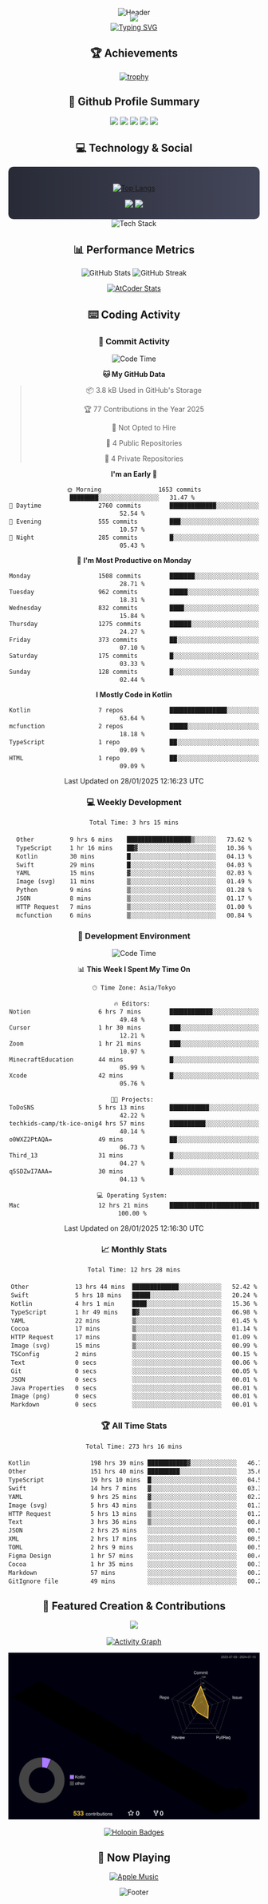 <div align="center">
  
![Header](https://capsule-render.vercel.app/api?type=waving&color=gradient&customColorList=12&height=300&section=header&text=Welcome%20to%20Batapii's%20Universe&fontSize=50&animation=fadeIn&fontAlignY=40&desc=Android%20Developer%20|%20Kotlin%20LOVE%20)

<div style="margin-top: -20px;">
  <img src="https://readme-typing-svg.herokuapp.com/?lines=Crafting+Android+Experiences;Building+Tomorrow's+Apps+Today;Always+Learning,+Always+Growing&font=Fira%20Code&center=true&width=440&height=45&color=f75c7e&vCenter=true&size=22&pause=1000">
</div>

<a href="https://git.io/typing-svg">
  <img src="https://readme-typing-svg.demolab.com?font=Fira+Code&weight=600&size=28&duration=4000&pause=1000&center=true&vCenter=true&width=800&lines=Hey+there!+I'm+Batapii+%F0%9F%91%8B;Android+Developer+from+Japan+%F0%9F%87%AF%F0%9F%87%B5" alt="Typing SVG" />
</a>

## 🏆 Achievements

[![trophy](https://github-profile-trophy.vercel.app/?username=batapii&theme=onestar&no-frame=true&no-bg=true&column=8&rank=SECRET,SSS,SS,S,AAA,AA,A,B,C,?&margin-w=10&margin-h=10)](https://github.com/ryo-ma/github-profile-trophy)

## 🎯 Github Profile Summary

<div align="center">
  <img src="http://github-profile-summary-cards.vercel.app/api/cards/profile-details?username=batapii&theme=radical" />
  <img src="http://github-profile-summary-cards.vercel.app/api/cards/repos-per-language?username=batapii&theme=radical" />
  <img src="http://github-profile-summary-cards.vercel.app/api/cards/most-commit-language?username=batapii&theme=radical" />
  <img src="http://github-profile-summary-cards.vercel.app/api/cards/stats?username=batapii&theme=radical" />
  <img src="http://github-profile-summary-cards.vercel.app/api/cards/productive-time?username=batapii&theme=radical" />
</div>

## 💻 Technology & Social

<div align="center" style="background: linear-gradient(to right, #282A36, #44475A); padding: 20px; border-radius: 10px;">

[![Top Langs](https://github-readme-stats.vercel.app/api/top-langs/?username=batapii
)](https://github.com/anuraghazra/github-readme-stats)

<div style="margin-top: 15px">
<a href="https://github.com/batapii"><img src="https://img.shields.io/github/followers/batapii?style=for-the-badge&logo=github&label=Follow&color=ff6e96&labelColor=282A36"/></a>
<a href="https://twitter.com/batapii3939"><img src="https://img.shields.io/twitter/follow/batapii?style=for-the-badge&logo=twitter&color=1DA1F2&labelColor=282A36&label= Twitter"/></a>
</div>

</div>

<div align="center">
<img src="https://github-readme-tech-stack.vercel.app/api/cards?title=Tech+Stack&align=center&titleAlign=center&fontSize=20&lineHeight=10&lineCount=4&theme=github_dark&width=800&bg=%230D1117&badge=%23161B22&border=%2321262D&titleColor=%2358A6FF&line1=kotlin%2Ckotlin%2C0095D5%3Bandroid%2Candroid%2C00ff00%3Bjetpackcompose%2Cjetpack%2C4285F4%3B&line2=swift%2Cswift%2CFA7343%3Bfirebase%2Cfirebase%2CFFCA28%3Bgithub%2Cgithub%2C181717%3B&line3=typescript%2Ctypescript%2C3178C6%3Bgraphql%2Cgraphql%2CE10098%3Bsupabase%2Csupabase%2C3FCF8E%3B&line4=gradle%2Cgradle%2C02303A%3Bgitkraken%2Cgitkraken%2C179287%3Bpostman%2Cpostman%2CFF6C37%3B" alt="Tech Stack" />
</div>



## 📊 Performance Metrics

<div align="center">

![GitHub Stats](https://github-readme-stats.vercel.app/api?username=batapii&show_icons=true&theme=radical&hide_border=true&bg_color=0D1117)
![GitHub Streak](https://github-readme-streak-stats.herokuapp.com/?user=batapii&theme=radical&hide_border=true&background=0D1117)

[![AtCoder Stats](https://atcoder-readme-stats.vercel.app/stats/batapii3939?theme=dark&show_history=5&width=495)](https://github.com/iwbc-mzk/atcoder-readme-stats)

</div>

## ⌨️ Coding Activity

### 🌟 Commit Activity
<!--START_SECTION:commit-stats-->
![Code Time](http://img.shields.io/badge/Code%20Time-426%20hrs%2045%20mins-blue)

**🐱 My GitHub Data** 

> 📦 3.8 kB Used in GitHub's Storage 
 > 
> 🏆 77 Contributions in the Year 2025
 > 
> 🚫 Not Opted to Hire
 > 
> 📜 4 Public Repositories 
 > 
> 🔑 4 Private Repositories 
 > 
**I'm an Early 🐤** 

```text
🌞 Morning                1653 commits        ████████░░░░░░░░░░░░░░░░░   31.47 % 
🌆 Daytime                2760 commits        █████████████░░░░░░░░░░░░   52.54 % 
🌃 Evening                555 commits         ███░░░░░░░░░░░░░░░░░░░░░░   10.57 % 
🌙 Night                  285 commits         █░░░░░░░░░░░░░░░░░░░░░░░░   05.43 % 
```
📅 **I'm Most Productive on Monday** 

```text
Monday                   1508 commits        ███████░░░░░░░░░░░░░░░░░░   28.71 % 
Tuesday                  962 commits         █████░░░░░░░░░░░░░░░░░░░░   18.31 % 
Wednesday                832 commits         ████░░░░░░░░░░░░░░░░░░░░░   15.84 % 
Thursday                 1275 commits        ██████░░░░░░░░░░░░░░░░░░░   24.27 % 
Friday                   373 commits         ██░░░░░░░░░░░░░░░░░░░░░░░   07.10 % 
Saturday                 175 commits         █░░░░░░░░░░░░░░░░░░░░░░░░   03.33 % 
Sunday                   128 commits         █░░░░░░░░░░░░░░░░░░░░░░░░   02.44 % 
```


**I Mostly Code in Kotlin** 

```text
Kotlin                   7 repos             ████████████████░░░░░░░░░   63.64 % 
mcfunction               2 repos             █████░░░░░░░░░░░░░░░░░░░░   18.18 % 
TypeScript               1 repo              ██░░░░░░░░░░░░░░░░░░░░░░░   09.09 % 
HTML                     1 repo              ██░░░░░░░░░░░░░░░░░░░░░░░   09.09 % 
```




 Last Updated on 28/01/2025 12:16:23 UTC
<!--END_SECTION:commit-stats-->

### 💻 Weekly Development
<!--START_SECTION:wakatime-->

```txt
Total Time: 3 hrs 15 mins

Other          9 hrs 6 mins    ██████████████████▒░░░░░░   73.62 %
TypeScript     1 hr 16 mins    ██▓░░░░░░░░░░░░░░░░░░░░░░   10.36 %
Kotlin         30 mins         █░░░░░░░░░░░░░░░░░░░░░░░░   04.13 %
Swift          29 mins         █░░░░░░░░░░░░░░░░░░░░░░░░   04.03 %
YAML           15 mins         ▓░░░░░░░░░░░░░░░░░░░░░░░░   02.03 %
Image (svg)    11 mins         ▒░░░░░░░░░░░░░░░░░░░░░░░░   01.49 %
Python         9 mins          ▒░░░░░░░░░░░░░░░░░░░░░░░░   01.28 %
JSON           8 mins          ▒░░░░░░░░░░░░░░░░░░░░░░░░   01.17 %
HTTP Request   7 mins          ▒░░░░░░░░░░░░░░░░░░░░░░░░   01.00 %
mcfunction     6 mins          ▒░░░░░░░░░░░░░░░░░░░░░░░░   00.84 %
```

<!--END_SECTION:wakatime-->

### 🔨 Development Environment
<!--START_SECTION:dev-stats-->
![Code Time](http://img.shields.io/badge/Code%20Time-426%20hrs%2045%20mins-blue)

📊 **This Week I Spent My Time On** 

```text
🕑︎ Time Zone: Asia/Tokyo

🔥 Editors: 
Notion                   6 hrs 7 mins        ████████████░░░░░░░░░░░░░   49.48 % 
Cursor                   1 hr 30 mins        ███░░░░░░░░░░░░░░░░░░░░░░   12.21 % 
Zoom                     1 hr 21 mins        ███░░░░░░░░░░░░░░░░░░░░░░   10.97 % 
MinecraftEducation       44 mins             █░░░░░░░░░░░░░░░░░░░░░░░░   05.99 % 
Xcode                    42 mins             █░░░░░░░░░░░░░░░░░░░░░░░░   05.76 % 

🐱‍💻 Projects: 
ToDoSNS                  5 hrs 13 mins       ███████████░░░░░░░░░░░░░░   42.22 % 
techkids-camp/tk-ice-onig4 hrs 57 mins       ██████████░░░░░░░░░░░░░░░   40.14 % 
o0WXZ2PtAQA=             49 mins             ██░░░░░░░░░░░░░░░░░░░░░░░   06.73 % 
Third_13                 31 mins             █░░░░░░░░░░░░░░░░░░░░░░░░   04.27 % 
q5SDZwI7AAA=             30 mins             █░░░░░░░░░░░░░░░░░░░░░░░░   04.13 % 

💻 Operating System: 
Mac                      12 hrs 21 mins      █████████████████████████   100.00 % 
```


 Last Updated on 28/01/2025 12:16:30 UTC
<!--END_SECTION:dev-stats-->

### 📈 Monthly Stats
<!--START_SECTION:wakamonth-->

```txt
Total Time: 12 hrs 28 mins

Other             13 hrs 44 mins  █████████████░░░░░░░░░░░░   52.42 %
Swift             5 hrs 18 mins   █████░░░░░░░░░░░░░░░░░░░░   20.24 %
Kotlin            4 hrs 1 min     ████░░░░░░░░░░░░░░░░░░░░░   15.36 %
TypeScript        1 hr 49 mins    █▓░░░░░░░░░░░░░░░░░░░░░░░   06.98 %
YAML              22 mins         ▒░░░░░░░░░░░░░░░░░░░░░░░░   01.45 %
Cocoa             17 mins         ▒░░░░░░░░░░░░░░░░░░░░░░░░   01.14 %
HTTP Request      17 mins         ▒░░░░░░░░░░░░░░░░░░░░░░░░   01.09 %
Image (svg)       15 mins         ▒░░░░░░░░░░░░░░░░░░░░░░░░   00.99 %
TSConfig          2 mins          ░░░░░░░░░░░░░░░░░░░░░░░░░   00.15 %
Text              0 secs          ░░░░░░░░░░░░░░░░░░░░░░░░░   00.06 %
Git               0 secs          ░░░░░░░░░░░░░░░░░░░░░░░░░   00.05 %
JSON              0 secs          ░░░░░░░░░░░░░░░░░░░░░░░░░   00.01 %
Java Properties   0 secs          ░░░░░░░░░░░░░░░░░░░░░░░░░   00.01 %
Image (png)       0 secs          ░░░░░░░░░░░░░░░░░░░░░░░░░   00.01 %
Markdown          0 secs          ░░░░░░░░░░░░░░░░░░░░░░░░░   00.01 %
```

<!--END_SECTION:wakamonth-->

### 🏆 All Time Stats
<!--START_SECTION:wakaalltime-->

```txt
Total Time: 273 hrs 16 mins

Kotlin                 198 hrs 39 mins ███████████▓░░░░░░░░░░░░░   46.75 %
Other                  151 hrs 40 mins █████████░░░░░░░░░░░░░░░░   35.69 %
TypeScript             19 hrs 10 mins  █░░░░░░░░░░░░░░░░░░░░░░░░   04.51 %
Swift                  14 hrs 7 mins   ▓░░░░░░░░░░░░░░░░░░░░░░░░   03.32 %
YAML                   9 hrs 25 mins   ▓░░░░░░░░░░░░░░░░░░░░░░░░   02.22 %
Image (svg)            5 hrs 43 mins   ▒░░░░░░░░░░░░░░░░░░░░░░░░   01.35 %
HTTP Request           5 hrs 13 mins   ▒░░░░░░░░░░░░░░░░░░░░░░░░   01.23 %
Text                   3 hrs 36 mins   ▒░░░░░░░░░░░░░░░░░░░░░░░░   00.85 %
JSON                   2 hrs 25 mins   ░░░░░░░░░░░░░░░░░░░░░░░░░   00.57 %
XML                    2 hrs 17 mins   ░░░░░░░░░░░░░░░░░░░░░░░░░   00.54 %
TOML                   2 hrs 9 mins    ░░░░░░░░░░░░░░░░░░░░░░░░░   00.51 %
Figma Design           1 hr 57 mins    ░░░░░░░░░░░░░░░░░░░░░░░░░   00.46 %
Cocoa                  1 hr 35 mins    ░░░░░░░░░░░░░░░░░░░░░░░░░   00.37 %
Markdown               57 mins         ░░░░░░░░░░░░░░░░░░░░░░░░░   00.22 %
GitIgnore file         49 mins         ░░░░░░░░░░░░░░░░░░░░░░░░░   00.20 %
```

<!--END_SECTION:wakaalltime-->


## 🌟 Featured Creation & Contributions

<div align="center">
  <a href="https://github.com/batapii/ToDoSNS">
    <img src="https://github-readme-stats.vercel.app/api/pin/?username=batapii&repo=ToDoSNS&theme=radical&hide_border=true&bg_color=0D1117" />
  </a>

[![Activity Graph](https://github-readme-activity-graph.vercel.app/graph?username=batapii&custom_title=Contribution%20Graph&hide_border=true&theme=radical&bg_color=0D1117)](https://github.com/ashutosh00710/github-readme-activity-graph)

![3D Contrib](./profile-3d-contrib/profile-night-rainbow.svg)

[![Holopin Badges](https://holopin.me/batapii)](https://holopin.io/@batapii)

</div>

## 🎵 Now Playing

<div align="center">
  
[![Apple Music](https://music-profile.rayriffy.com/theme/dark.svg?uid=001005.6598667d2ffd4a10a4f429edd0ba24c4.1156)](https://github.com/rayriffy/apple-music-github-profile)

</div>

![Footer](https://capsule-render.vercel.app/api?type=waving&color=gradient&customColorList=12&height=100&section=footer)

</div>
